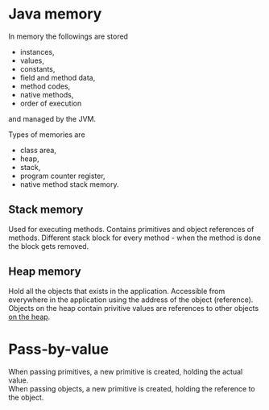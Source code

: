 # Java memory
In memory the followings are stored
* instances,
* values,
* constants,
* field and method data,
* method codes,
* native methods,
* order of execution

and managed by the JVM.

Types of memories are
* class area,
* heap,
* stack,
* program counter register,
* native method stack memory.
## Stack memory
Used for executing methods.
Contains primitives and object references of methods.
Different stack block for every method - when the method is done the block gets removed.
## Heap memory
Hold all the objects that exists in the application.
Accessible from everywhere in the application using the address of the object (reference).
Objects on the heap contain privitive values are references to other objects <u>on the heap</u>.
# Pass-by-value
When passing primitives, a new primitive is created, holding the actual value.  
When passing objects, a new primitive is created, holding the reference to the object.

<!--stackedit_data:
eyJoaXN0b3J5IjpbODQ1ODYzNDUxXX0=
-->